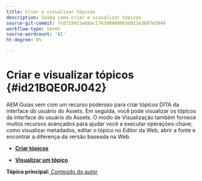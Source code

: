 ```yaml
---
title: Criar e visualizar tópicos
description: Saiba como criar e visualizar tópicos
source-git-commit: 7cd719921e68ac1763d09d9665d912e3697e5849
workflow-type: tm+mt
source-wordcount: '81'
ht-degree: 0%

---
```



# Criar e visualizar tópicos {#id21BQE0RJ042}

AEM Guias vem com um recurso poderoso para criar tópicos DITA da interface do usuário do Assets. Em seguida, você pode visualizar os tópicos da interface do usuário do Assets. O modo de Visualização também fornece muitos recursos avançados para ajudar você a executar operações-chave, como visualizar metadados, editar o tópico no Editor da Web, abrir a fonte e encontrar a diferença da versão baseada na Web.

- **[Criar tópicos](web-editor-create-topics.md)**

- **[Visualizar um tópico](web-editor-preview-topics.md)**


**Tópico principal:**[ Conteúdo do autor](authoring-content.md)

